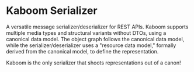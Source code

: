 Kaboom Serializer
=================

A versatile message serializer/deserializer for REST APIs. Kaboom supports multiple media types and structural variants without DTOs, using a canonical data model.  The object graph follows the canonical data model, while the serializer/deserializer uses a "resource data model," formally derived from the canonical model, to define the representation.

Kaboom is the only serializer that shoots representations out of a canon!
